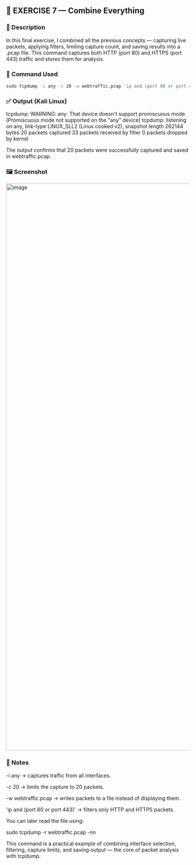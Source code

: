 ## 🧩 EXERCISE 7 — Combine Everything
### 📘 Description

In this final exercise, I combined all the previous concepts — capturing live packets, applying filters, limiting capture count, and saving results into a .pcap file.
This command captures both HTTP (port 80) and HTTPS (port 443) traffic and stores them for analysis.

### 🧩 Command Used
```bash
sudo tcpdump -i any -c 20 -w webtraffic.pcap 'ip and (port 80 or port 443)'
```

### ✅ Output (Kali Linux)
tcpdump: WARNING: any: That device doesn't support promiscuous mode
(Promiscuous mode not supported on the "any" device)
tcpdump: listening on any, link-type LINUX_SLL2 (Linux cooked v2), snapshot length 262144 bytes
20 packets captured
33 packets received by filter
0 packets dropped by kernel


The output confirms that 20 packets were successfully captured and saved in webtraffic.pcap.

### 🖼️ Screenshot

<img width="2582" height="1550" alt="image" src="https://github.com/user-attachments/assets/03b071f4-a3e6-4e45-a849-9aa7f6c121ff" />


### 🧠 Notes

-i any → captures traffic from all interfaces.

-c 20 → limits the capture to 20 packets.

-w webtraffic.pcap → writes packets to a file instead of displaying them.

'ip and (port 80 or port 443)' → filters only HTTP and HTTPS packets.

You can later read the file using:

sudo tcpdump -r webtraffic.pcap -nn


This command is a practical example of combining interface selection, filtering, capture limits, and saving output — the core of packet analysis with tcpdump.
